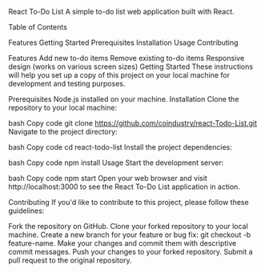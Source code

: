 React To-Do List
A simple to-do list web application built with React.

Table of Contents

Features
Getting Started
Prerequisites
Installation
Usage
Contributing



Features
Add new to-do items
Remove existing to-do items
Responsive design (works on various screen sizes)
Getting Started
These instructions will help you set up a copy of this project on your local machine for development and testing purposes.

Prerequisites
Node.js installed on your machine.
Installation
Clone the repository to your local machine:

bash
Copy code
git clone https://github.com/coindustry/react-Todo-List.git
Navigate to the project directory:

bash
Copy code
cd react-todo-list
Install the project dependencies:

bash
Copy code
npm install
Usage
Start the development server:

bash
Copy code
npm start
Open your web browser and visit http://localhost:3000 to see the React To-Do List application in action.

Contributing
If you'd like to contribute to this project, please follow these guidelines:

Fork the repository on GitHub.
Clone your forked repository to your local machine.
Create a new branch for your feature or bug fix: git checkout -b feature-name.
Make your changes and commit them with descriptive commit messages.
Push your changes to your forked repository.
Submit a pull request to the original repository.

